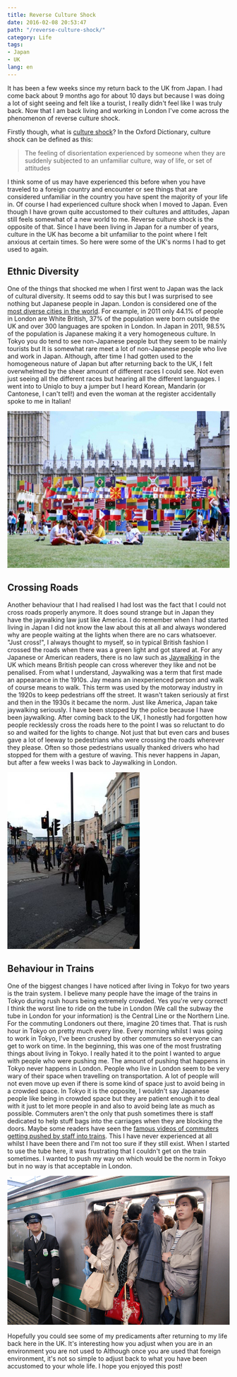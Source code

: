 ```yaml
---
title: Reverse Culture Shock
date: 2016-02-08 20:53:47
path: "/reverse-culture-shock/"
category: Life
tags:
- Japan
- UK
lang: en
---
```


It has been a few weeks since my return back to the UK from Japan. I had come back about 9 months ago for about 10 days but because I was doing a lot of sight seeing and felt like a tourist, I really didn't feel like I was truly back. Now that I am back living and working in London I've come across the phenomenon of reverse culture shock.

Firstly though, what is [culture shock](http://www.oxforddictionaries.com/definition/english/culture-shock)? In the Oxford Dictionary, culture shock can be defined as this:

> The feeling of disorientation experienced by someone when they are suddenly subjected to an unfamiliar culture, way of life, or set of attitudes

I think some of us may have experienced this before when you have traveled to a foreign country and encounter or see things that are considered unfamiliar in the country you have spent the majority of your life in. Of course I had experienced culture shock when I moved to Japan. Even though I have grown quite accustomed to their cultures and attitudes, Japan still feels somewhat of a new world to me. Reverse culture shock is the opposite of that. Since I have been living in Japan for a number of years, culture in the UK  has become a bit unfamiliar to the point where I felt anxious at certain times. So here were some of the UK's norms I had to get used to again.


## Ethnic Diversity

One of the things that shocked me when I first went to Japan was the lack of cultural diversity. It seems odd to say this but I was surprised to see nothing but Japanese people in Japan. London is considered one of the [most diverse cities in the world](http://www.theguardian.com/uk/2005/jan/21/britishidentity1). For example, in 2011 only 44.1% of people in London are White British, 37% of the population were born outside the UK and over 300 languages are spoken in London. In Japan in 2011, 98.5% of the population is Japanese making it a very homogeneous culture. In Tokyo you do tend to see non-Japanese people but they seem to be mainly tourists but It is somewhat rare meet a lot of non-Japanese people who live and work in Japan. Although, after time I had gotten used to the homogeneous nature of Japan but after returning back to the UK, I felt overwhelmed by the sheer amount of different races I could see. Not even just seeing all the different races but hearing all the different languages. I went into to Uniqlo to buy a jumper but I heard Korean, Mandarin (or Cantonese, I can't tell!) and even the woman at the register accidentally spoke to me in Italian!

![This was an exhibit to celebrate London's diversity and the 2012 Olympics](./Flags-from-different-nations.jpg)


## Crossing Roads

Another behaviour that I had realised I had lost was the fact that I could not cross roads properly anymore. It does sound strange but in Japan they have the jaywalking law just like America. I do remember when I had started living in Japan I did not know the law about this at all and always wondered why are people waiting at the lights when there are no cars whatsoever. "Just cross!", I always thought to myself, so in typical British fashion I crossed the roads when there was a green light and got stared at. For any Japanese or American readers, there is no law such as [Jaywalking](http://www.bbc.co.uk/news/magazine-26073797) in the UK which means British people can cross wherever they like and not be penalised. From what I understand, Jaywalking was a term that first made an appearance in the 1910s. Jay means an inexperienced person and walk of course means to walk. This term was used by the motorway industry in the 1920s to keep pedestrians off the street. It wasn't taken seriously at first and then in the 1930s it became the norm. Just like America, Japan take jaywalking seriously. I have been stopped by the police because I have been jaywalking. After coming back to the UK, I honestly had forgotten how people recklessly cross the roads here to the point I was so reluctant to do so and waited for the lights to change. Not just that but even cars and buses gave a lot of leeway to pedestrians who were crossing the roads wherever they please.  Often so those pedestrians usually thanked drivers who had stopped for them with a gesture of waving. This never happens in Japan, but after a few weeks I was back to Jaywalking in London.

![Typical jaywalking that can be seen everyday in London](./Jaywalking.jpg)

## Behaviour in Trains

One of the biggest changes I have noticed after living in Tokyo for two years is the train system. I believe many people have the image of the trains in Tokyo during rush hours being extremely crowded. Yes you're very correct! I think the worst line to ride on the tube in London (We call the subway the tube in London for your information) is the Central Line or the Northern Line. For the commuting Londoners out there, imagine 20 times that. That is rush hour in Tokyo on pretty much every line. Every morning whilst I was going to work in Tokyo, I've been crushed by other commuters so everyone can get to work on time. In the beginning, this was one of the most frustrating things about living in Tokyo. I really hated it to the point I wanted to argue with people who were pushing me. The amount of pushing that happens in Tokyo never happens in London. People who live in London seem to be very wary of their space when travelling on transportation. A lot of people will not even move up even if there is some kind of space just to avoid being in a crowded space. In Tokyo it is the opposite, I wouldn't say Japanese people like being in crowded space but they are patient enough it to deal with it just to let more people in and also to avoid being late as much as possible. Commuters aren't the only that push sometimes there is staff dedicated to help stuff bags into the carriages when they are blocking the doors. Maybe some readers have seen the [famous videos of commuters getting pushed by staff into trains](https://www.youtube.com/watch?v=b0A9-oUoMug). This I have never experienced at all whilst I have been there and I'm not too sure if they still exist. When I started to use the tube here, it was frustrating that I couldn't get on the train sometimes. I wanted to push my way on which would be the norm in Tokyo but in no way is that acceptable in London.

![Commuting in Tokyo](./Commute-in-Tokyo.jpg)

Hopefully you could see some of my predicaments after returning to my life back here in the UK. It's interesting how you adjust when you are in an environment you are not used to Although once you are used that foreign environment, it's not so simple to adjust back to what you have been accustomed to your whole life. I hope you enjoyed this post!
